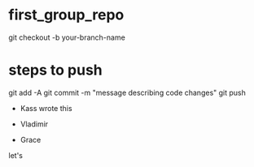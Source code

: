 
# first_group_repo
git checkout -b your-branch-name
# steps to push
git add -A
git commit -m "message describing code changes"
git push <remote-name> <remote-branch-name>

* Kass wrote this

* Vladimir

* Grace

let's